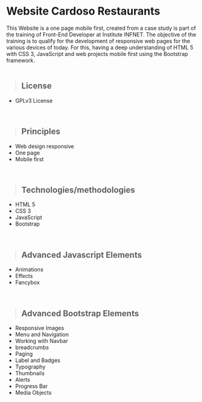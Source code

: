 # **Website Cardoso Restaurants**


This Website is a one page mobile first, created from a case study is part of the training of Front-End Developer at Institute INFNET. 
The objective of the training is to qualify for the development of responsive web pages for the various devices of today. For this, having a deep understanding of HTML 5 with CSS 3, JavaScript and web projects mobile first using the Bootstrap framework.
<br/>
<br/>

> ## License
- GPLv3 License
<br/>

> ## Principles

* Web design responsive
* One page
* Mobile first
<br/>

> ## Technologies/methodologies
* HTML 5
* CSS 3
* JavaScript
* Bootstrap
<br/>

> ##  Advanced Javascript Elements
* Animations
* Effects
* Fancybox
<br/>

> ##  Advanced Bootstrap Elements
* Responsive Images
* Menu and Navigation
* Working with Navbar
* breadcrumbs
* Paging
* Label and Badges
* Typography
* Thumbnails
* Alerts
* Progress Bar
* Media Objects